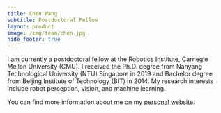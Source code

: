 ```yaml
---
title: Chen Wang
subtitle: Postdoctoral Fellow
layout: product
image: /img/team/chen.jpg
hide_footer: true
---
```


I am currently a postdoctoral fellow at the Robotics Institute, Carnegie Mellon University (CMU). I received the Ph.D. degree from Nanyang Technological University (NTU) Singapore in 2019 and Bachelor degree from Beijing Institute of Technology (BIT) in 2014. My research interests include robot perception, vision, and machine learning.

You can find more information about me on my <a href="https://chenwang.site">personal website</a>.